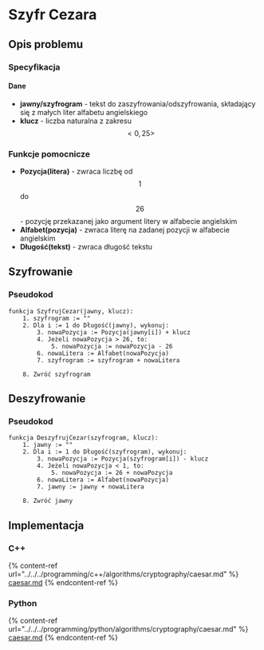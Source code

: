 # Szyfr Cezara

## Opis problemu

### Specyfikacja

#### Dane

- **jawny/szyfrogram** - tekst do zaszyfrowania/odszyfrowania, składający się z małych liter alfabetu angielskiego
- **klucz** - liczba naturalna z zakresu $$<0,25>$$

### Funkcje pomocnicze

- **Pozycja(litera)** - zwraca liczbę od $$1$$ do $$26$$ - pozycję przekazanej jako argument litery w alfabecie angielskim
- **Alfabet(pozycja)** - zwraca literę na zadanej pozycji w alfabecie angielskim
- **Długość(tekst)** - zwraca długość tekstu

## Szyfrowanie

### Pseudokod

```
funkcja SzyfrujCezar(jawny, klucz):
    1. szyfrogram := ""
    2. Dla i := 1 do Długość(jawny), wykonuj:
        3. nowaPozycja := Pozycja(jawny[i]) + klucz
        4. Jeżeli nowaPozycja > 26, to:
            5. nowaPozycja := nowaPozycja - 26
        6. nowaLitera := Alfabet(nowaPozycja)
        7. szyfrogram := szyfrogram + nowaLitera

    8. Zwróć szyfrogram 
```

## Deszyfrowanie

### Pseudokod

```
funkcja DeszyfrujCezar(szyfrogram, klucz):
    1. jawny := ""
    2. Dla i := 1 do Długość(szyfrogram), wykonuj:
        3. nowaPozycja := Pozycja(szyfrogram[i]) - klucz
        4. Jeżeli nowaPozycja < 1, to:
            5. nowaPozycja := 26 + nowaPozycja
        6. nowaLitera := Alfabet(nowaPozycja)
        7. jawny := jawny + nowaLitera

    8. Zwróć jawny 
```

## Implementacja

### C++

{% content-ref url="../../../programming/c++/algorithms/cryptography/caesar.md" %}
[caesar.md](../../../programming/c++/algorithms/cryptography/caesar.md)
{% endcontent-ref %}

### Python

{% content-ref url="../../../programming/python/algorithms/cryptography/caesar.md" %}
[caesar.md](../../../programming/python/algorithms/cryptography/caesar.md)
{% endcontent-ref %}
